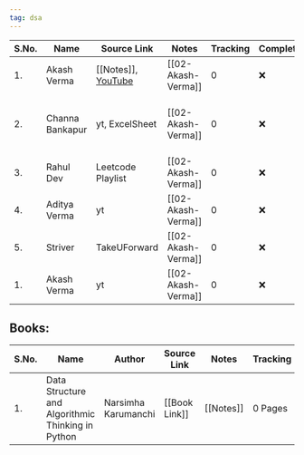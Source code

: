 ```yaml
---
tag: dsa
---
```


| S.No. | Name | Source Link | Notes | Tracking | Completed | Total |
|---|---|---|---|---|----|---|
| 1. | Akash Verma | [[Notes]], [YouTube](https://youtube.com/playlist?list=PL9ZLItZDaI2PQkbNwvMZdxsncBwh8cwvz) | [[02-Akash-Verma]] | 0 | ❌ | 25 Vids |
| 2. | Channa Bankapur | yt, ExcelSheet | [[02-Akash-Verma]] | 0 | ❌ | 25 Vids, 125 Que Sheets |
| 3. | Rahul Dev | Leetcode Playlist | [[02-Akash-Verma]] | 0 | ❌ | 25 Que |
| 4. | Aditya Verma | yt | [[02-Akash-Verma]] | 0 | ❌ | 25 Vids |
| 5. | Striver | TakeUForward | [[02-Akash-Verma]] | 0 | ❌ | 25 Vids |
| 1. | Akash Verma | yt | [[02-Akash-Verma]] | 0 | ❌ | 25 Vids |


## Books:

| S.No. | Name| Author | Source Link | Notes | Tracking | Completed | Total |
|---|---|---|---|---|---|----|---|
| 1. | Data Structure and Algorithmic Thinking in Python | Narsimha Karumanchi | [[Book Link]] | [[Notes]] | 0 Pages | ❌ | 25 Pages |

